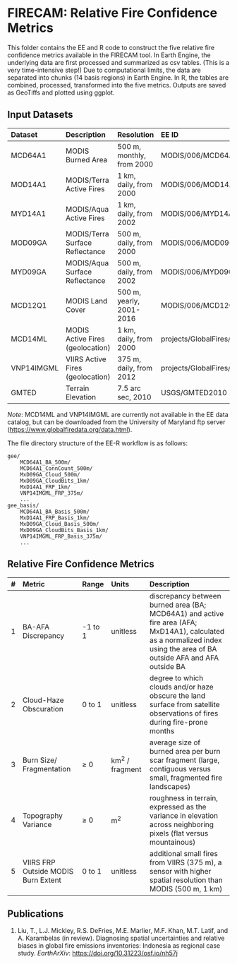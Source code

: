 # FIRECAM: Relative Fire Confidence Metrics

This folder contains the EE and R code to construct the five relative fire confidence metrics available in the FIRECAM tool. In Earth Engine, the underlying data are first processed and summarized as csv tables. (This is a very time-intensive step!) Due to computational limits, the data are separated into chunks (14 basis regions) in Earth Engine. In R, the tables are combined, processed, transformed into the five metrics. Outputs are saved as GeoTiffs and plotted using ggplot.

## Input Datasets
| Dataset | Description | Resolution | EE ID |
| :--- | :--- | :--- | :--- |
| MCD64A1 | MODIS Burned Area | 500 m, monthly, from 2000 | MODIS/006/MCD64A1 |
| MOD14A1 | MODIS/Terra Active Fires | 1 km, daily, from 2000 | MODIS/006/MOD14A1 |
| MYD14A1 | MODIS/Aqua Active Fires | 1 km, daily, from 2002 | MODIS/006/MYD14A1 |
| MOD09GA | MODIS/Terra Surface Reflectance | 500 m, daily, from 2000 | MODIS/006/MOD09GA |
| MYD09GA | MODIS/Aqua Surface Reflectance | 500 m, daily, from 2002 | MODIS/006/MYD09GA |
| MCD12Q1 | MODIS Land Cover | 500 m, yearly, 2001-2016 | MODIS/006/MCD12Q1 |
| MCD14ML | MODIS Active Fires (geolocation) | 1 km, daily, from 2000  | projects/GlobalFires/MCD14ML* |
| VNP14IMGML | VIIRS Active Fires (geolocation) | 375 m, daily, from 2012 | projects/GlobalFires/VNP14IMGML* |
| GMTED | Terrain Elevation | 7.5 arc sec, 2010 | USGS/GMTED2010 |

*Note*: MCD14ML and VNP14IMGML are currently not available in the EE data catalog, but can be downloaded from the University of Maryland ftp server (https://www.globalfiredata.org/data.html).

The file directory structure of the EE-R workflow is as follows:
```
gee/
    MCD64A1_BA_500m/
    MCD64A1_ConnCount_500m/
    MxD09GA_Cloud_500m/
    MxD09GA_CloudBits_1km/
    MxD14A1_FRP_1km/
    VNP14IMGML_FRP_375m/
    ...
gee_basis/
    MCD64A1_BA_Basis_500m/
    MxD14A1_FRP_Basis_1km/
    MxD09GA_Cloud_Basis_500m/
    MxD09GA_CloudBits_Basis_1km/
    VNP14IMGML_FRP_Basis_375m/
    ...
```

## Relative Fire Confidence Metrics
| # | Metric | Range | Units | Description |
| :---: | :--- | :--- | :--- | :--- |
| 1 | BA-AFA Discrepancy | -1 to 1 | unitless | discrepancy between burned area (BA; MCD64A1) and active fire area (AFA; MxD14A1), calculated as a normalized index using the area of BA outside AFA and AFA outside BA |
| 2 | Cloud-Haze Obscuration | 0 to 1 | unitless | degree to which clouds and/or haze obscure the land surface from satellite observations of fires during fire-prone months |
| 3 | Burn Size/ Fragmentation | ≥ 0 | km<sup>2</sup> / fragment | average size of burned area per burn scar fragment (large, contiguous versus small, fragmented fire landscapes) |
| 4 | Topography Variance | ≥ 0 | m<sup>2</sup> | roughness in terrain, expressed as the variance in elevation across neighboring pixels (flat versus mountainous) |
| 5 | VIIRS FRP Outside MODIS Burn Extent | 0 to 1 | unitless | additional small fires from VIIRS (375 m), a sensor with higher spatial resolution than MODIS (500 m, 1 km) |

## Publications
1. Liu, T., L.J. Mickley, R.S. DeFries, M.E. Marlier, M.F. Khan, M.T. Latif, and A. Karambelas (in review). Diagnosing spatial uncertainties and relative biases in global fire emissions inventories: Indonesia as regional case study. *EarthArXiv*: https://doi.org/10.31223/osf.io/nh57j
